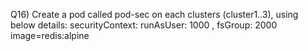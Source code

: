 Q16) Create a pod called pod-sec on each clusters (cluster1..3), using below details:
     securityContext: runAsUser: 1000 , fsGroup: 2000
     image=redis:alpine
